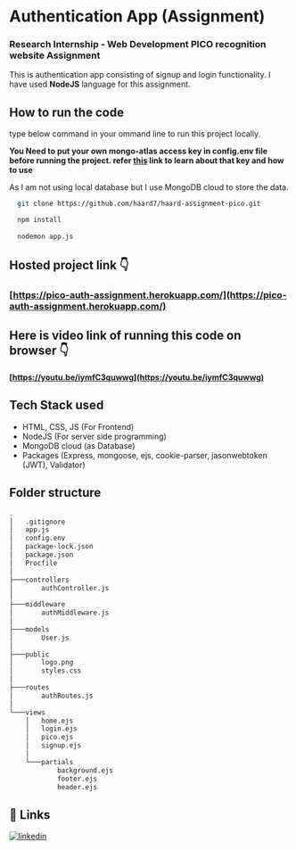 
# Authentication App (Assignment)


### Research Internship - Web Development PICO recognition website Assignment

This is authentication app consisting of signup and login functionality.
I have used **NodeJS** language for this assignment. 



## How to run the code

type below command in your ommand line to run this project locally.  

**You Need to put your own mongo-atlas access key in config.env file before running the project. 
refer [this](https://www.youtube.com/watch?v=tpz-6Trd1UI) link to learn about that key and how to use</br>**

As I am not using local database but I  use MongoDB cloud to store the data. 

```bash
  git clone https://github.com/haard7/haard-assignment-pico.git

  npm install
 
  nodemon app.js
```


## Hosted project  link  👇 
 
### [https://pico-auth-assignment.herokuapp.com/](https://pico-auth-assignment.herokuapp.com/)

## Here is video link of running this code on browser 👇

#### [https://youtu.be/iymfC3quwwg](https://youtu.be/iymfC3quwwg)


## Tech Stack used

- HTML, CSS, JS (For Frontend)
- NodeJS (For server side programming)
- MongoDB cloud (as Database)
- Packages (Express, mongoose, ejs, cookie-parser, jasonwebtoken (JWT), Validator)



## Folder structure
```bash
.
│   .gitignore
│   app.js
│   config.env
│   package-lock.json
│   package.json
│   Procfile
│
├───controllers
│       authController.js
│
├───middleware
│       authMiddleware.js
│
├───models
│       User.js
│
├───public
│       logo.png
│       styles.css
│
├───routes
│       authRoutes.js
│
└───views
    │   home.ejs
    │   login.ejs
    │   pico.ejs
    │   signup.ejs
    │
    └───partials
            background.ejs
            footer.ejs
            header.ejs
```


## 🔗 Links
[![linkedin](https://img.shields.io/badge/linkedin-0A66C2?style=for-the-badge&logo=linkedin&logoColor=white)](https://www.linkedin.com/in/haard-patel-73b001196)



